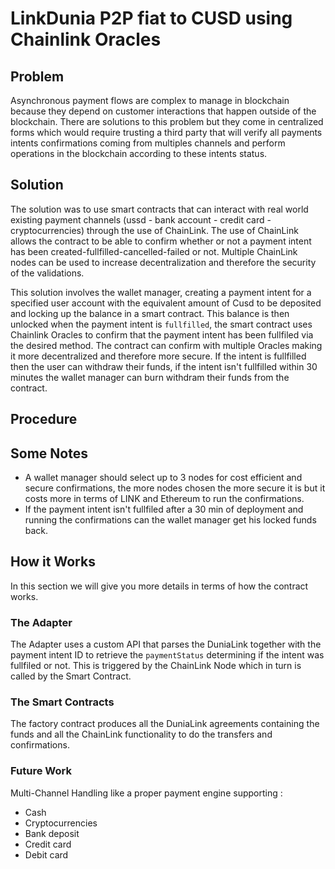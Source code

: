 

# LinkDunia P2P fiat to CUSD using Chainlink Oracles

## Problem

Asynchronous payment flows are complex to manage in blockchain because they depend on customer interactions that happen outside of the blockchain. There are solutions to this problem but they come in centralized forms which would require trusting a third party that will verify all payments intents confirmations coming from multiples channels and perform operations in the blockchain according to these intents status. 

## Solution

The solution was to use smart contracts that can interact with real world existing payment channels (ussd - bank account - credit card - cryptocurrencies)  through the use of ChainLink. The use of ChainLink allows the contract to be able to confirm whether or not a payment intent has been created-fullfilled-cancelled-failed or not. Multiple ChainLink nodes can be used to increase decentralization and therefore the security of the validations.

This solution involves the wallet manager, creating a payment intent for a specified user account with the equivalent amount of Cusd to be deposited and locking up the balance in a smart contract. This balance is then unlocked when the payment intent is `fullfilled`, the smart contract uses Chainlink Oracles to confirm that the payment intent has been fullfiled via the desired method. The contract can confirm with multiple Oracles making it more decentralized and therefore more secure. If the intent is fullfilled then the user can withdraw their funds, if the intent isn't fullfilled within 30 minutes the wallet manager can burn withdram their funds from the contract.

## Procedure



## Some Notes

- A wallet manager should select up to 3 nodes for cost efficient and secure confirmations, the more nodes chosen the more secure it is but it costs more in terms of LINK and Ethereum to run the confirmations.
- If the payment intent isn't fullfiled after a 30 min of deployment and running the confirmations can the wallet manager get his locked funds back.

## How it Works

In this section we will give you more details in terms of how the contract works.

### The Adapter

The Adapter uses a custom API that parses the DuniaLink together with the payment intent ID to retrieve the `paymentStatus` determining if the intent was fullfiled or not. This is triggered by the ChainLink Node which in turn is called by the Smart Contract.

### The Smart Contracts
The factory contract produces all the DuniaLink agreements containing the funds and all the ChainLink functionality to do the transfers and confirmations.

### Future Work
Multi-Channel Handling
like a proper payment engine supporting : 
- Cash
- Cryptocurrencies
- Bank deposit
- Credit card
- Debit card

